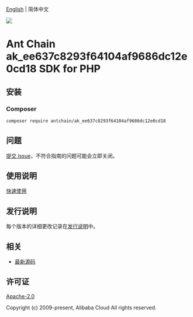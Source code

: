 [English](README.md) | 简体中文

![](https://aliyunsdk-pages.alicdn.com/icons/AlibabaCloud.svg)

# Ant Chain ak_ee637c8293f64104af9686dc12e0cd18 SDK for PHP

## 安装

### Composer

```bash
composer require antchain/ak_ee637c8293f64104af9686dc12e0cd18
```

## 问题

[提交 Issue](https://github.com/alipay/antchain-openapi-prod-sdk/issues/new)，不符合指南的问题可能会立即关闭。

## 使用说明

[快速使用](https://github.com/alipay/antchain-openapi-prod-sdk)

## 发行说明

每个版本的详细更改记录在[发行说明](./ChangeLog.txt)中。

## 相关

* [最新源码](https://github.com/antchain-openapi-sdk-php)

## 许可证

[Apache-2.0](http://www.apache.org/licenses/LICENSE-2.0)

Copyright (c) 2009-present, Alibaba Cloud All rights reserved.
